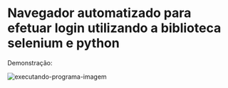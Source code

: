 # Navegador automatizado para efetuar login utilizando a biblioteca selenium e python

Demonstração:

![executando-programa-imagem](https://i.imgur.com/PoBnDri.png)
